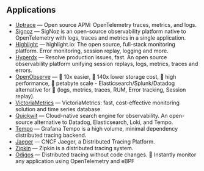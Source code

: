 ## Applications

* [Uptrace](https://github.com/uptrace/uptrace) — Open source APM: OpenTelemetry traces, metrics, and logs.
* [Signoz](https://github.com/SigNoz/signoz) — SigNoz is an open-source observability platform native to OpenTelemetry with logs, traces and metrics in a single application.
* [Highlight](https://github.com/highlight/highlight) — highlight.io: The open source, full-stack monitoring platform. Error monitoring, session replay, logging and more.
* [Hyperdx](https://github.com/hyperdxio/hyperdx) — Resolve production issues, fast. An open source observability platform unifying session replays, logs, metrics, traces and errors.
* [OpenObserve](https://github.com/openobserve/openobserve) — 🚀 10x easier, 🚀 140x lower storage cost, 🚀 high performance, 🚀 petabyte scale - Elasticsearch/Splunk/Datadog alternative for 🚀 (logs, metrics, traces, RUM, Error tracking, Session replay).
* [VictoriaMetrics](https://github.com/VictoriaMetrics/VictoriaMetrics) — VictoriaMetrics: fast, cost-effective monitoring solution and time series database
* [Quickwit](https://github.com/quickwit-oss/quickwit) — Cloud-native search engine for observability. An open-source alternative to Datadog, Elasticsearch, Loki, and Tempo.
* [Tempo](https://github.com/grafana/tempo) — Grafana Tempo is a high volume, minimal dependency distributed tracing backend.
* [Jaeger](https://github.com/jaegertracing/jaeger) — CNCF Jaeger, a Distributed Tracing Platform.
* [Zipkin](https://github.com/openzipkin/zipkin) — Zipkin is a distributed tracing system.
* [Odigos](https://github.com/keyval-dev/odigos) — Distributed tracing without code changes. 🚀 Instantly monitor any application using OpenTelemetry and eBPF

  

